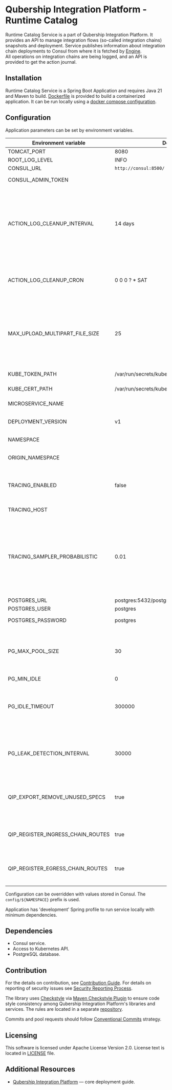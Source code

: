 # Qubership Integration Platform - Runtime Catalog

Runtime Catalog Service is a part of Qubership Integration Platform.
It provides an API to manage integration flows (so-called integration chains) snapshots and deployment.
Service publishes information about integration chain deployments to Consul from where it is fetched by [Engine](https://github.com/Netcracker/qubership-integration-engine).  
All operations on integration chains are being logged, and an API is provided to get the action journal.

## Installation

Runtime Catalog Service is a Spring Boot Application and requires Java 21 and Maven to build.
[Dockerfile](Dockerfile) is provided to build a containerized application.
It can be run locally using a [docker compose configuration](https://github.com/Netcracker/qubership-integration-platform).

## Configuration

Application parameters can be set by environment variables.

| Environment variable               | Default value                                        | Description                                                                                                                              |
|------------------------------------|------------------------------------------------------|------------------------------------------------------------------------------------------------------------------------------------------|
| TOMCAT_PORT                        | 8080                                                 | Port to listen                                                                                                                           |
| ROOT_LOG_LEVEL                     | INFO                                                 | Logging level                                                                                                                            |
| CONSUL_URL                         | `http://consul:8500/`                                | Consul URL                                                                                                                               |
| CONSUL_ADMIN_TOKEN                 |                                                      | Consul assess token                                                                                                                      |
| ACTION_LOG_CLEANUP_INTERVAL        | 14 days                                              | Maximum age of action log records. Records older than specified value will be deleted. Examples: '1 hour', '7 days', '2 years 3 month'   |
| ACTION_LOG_CLEANUP_CRON            | 0 0 0 ? * SAT                                        | Action log cleanup task schedule in cron expression format                                                                               |
| MAX_UPLOAD_MULTIPART_FILE_SIZE     | 25                                                   | Maximum file size to upload, MB. Limits data size for upload operations like import of integration chain definitions.                    |
| KUBE_TOKEN_PATH                    | /var/run/secrets/kubernetes.io/serviceaccount/token  | Kubernetes token path                                                                                                                    |
| KUBE_CERT_PATH                     | /var/run/secrets/kubernetes.io/serviceaccount/ca.crt | Kubernetes certificate path                                                                                                              |
| MICROSERVICE_NAME                  |                                                      | Microservice name.                                                                                                                       |
| DEPLOYMENT_VERSION                 | v1                                                   | Deployment version for bluegreen.                                                                                                        |
| NAMESPACE                          |                                                      | Kubernetes namespace.                                                                                                                    |
| ORIGIN_NAMESPACE                   |                                                      | Origin namespace for bluegreen.                                                                                                          |
| TRACING_ENABLED                    | false                                                | If true, enables application tracing via OpenTelemetry protocol.                                                                         |
| TRACING_HOST                       |                                                      | Tracing endpoint URL.                                                                                                                    |
| TRACING_SAMPLER_PROBABILISTIC      | 0.01                                                 | Tracing sampling probability. By default, application samples only 1% of requests to prevent overwhelming the trace backend.             |
| POSTGRES_URL                       | postgres:5432/postgres                               | Database URL                                                                                                                             |
| POSTGRES_USER                      | postgres                                             | Database user                                                                                                                            |
| POSTGRES_PASSWORD                  | postgres                                             | Database password                                                                                                                        |
| PG_MAX_POOL_SIZE                   | 30                                                   | The maximum number of connections that can be held in the connection pool.                                                               |
| PG_MIN_IDLE                        | 0                                                    |                                                                                                                                          |
| PG_IDLE_TIMEOUT                    | 300000                                               | Sets the maximum allowed idle time between queries, when not in a transaction.                                                           |
| PG_LEAK_DETECTION_INTERVAL         | 30000                                                | The maximum number of milliseconds that a client will wait for a connection from the pool.                                               |
| QIP_EXPORT_REMOVE_UNUSED_SPECS     | true                                                 | Enables removal of unsed specifications from exported data.                                                                              |
| QIP_REGISTER_INGRESS_CHAIN_ROUTES  | true                                                 | Marks integration endpoints to be registered in ingress.                                                                                 |
| QIP_REGISTER_EGRESS_CHAIN_ROUTES   | true                                                 | Marks outcoming routes to be registered in egress.                                                                                       |  

Configuration can be overridden with values stored in Consul.
The ```config/${NAMESPACE}``` prefix is used.

Application has 'development' Spring profile to run service locally with minimum dependencies.

## Dependencies

- Consul service.
- Access to Kubernetes API.
- PostgreSQL database.

## Contribution

For the details on contribution, see [Contribution Guide](CONTRIBUTING.md). For details on reporting of security issues see [Security Reporting Process](SECURITY.md).

The library uses [Checkstyle](https://checkstyle.org/) via [Maven Checkstyle Plugin](https://maven.apache.org/plugins/maven-checkstyle-plugin/) to ensure code style consistency among Qubership Integration Platform's libraries and services. The rules are located in a separate [repository](https://github.com/Netcracker/qubership-integration-checkstyle).

Commits and pool requests should follow [Conventional Commits](https://www.conventionalcommits.org/en/v1.0.0/) strategy.

## Licensing

This software is licensed under Apache License Version 2.0. License text is located in [LICENSE](LICENSE) file.

## Additional Resources

- [Qubership Integration Platform](https://github.com/Netcracker/qubership-integration-platform) — core deployment guide.

